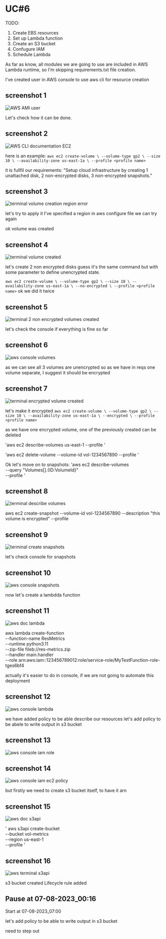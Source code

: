 # UC#6

TODO:
1. Create EBS resources
2. Set up Lambda function
3. Create an S3 bucket
4. Confugure IAM
5. Schedule Lambda

As far as know, all modules we are going to use are included in AWS Lambda runtime, so I'm skipping requirements.txt file creation.

I've created user in AWS console to use aws cli for resource creation

## screenshot 1
![AWS AMI user](./screenshots/screenshot1.png)

Let's check how it can be done.
## screenshot 2
![AWS CLI documentation EC2](./screenshots/screenshot2.png)

here is an example:
`aws ec2 create-volume \
    --volume-type gp2 \
    --size 10 \
    --availability-zone us-east-1a \
    --profile <profile name>`

it is fullfil our requirements:
"Setup cloud infrastructure by creating 1 unattached disk, 2 non-encrypted disks, 3 non-encrypted snapshots."
## screenshot 3
![terminal volume creation region error](./screenshots/screenshot3.png)

let's try to apply it
I've specified a region in aws configure file
we can try again

ok volume was created
## screenshot 4
![terminal volume created](./screenshots/screenshot4.png)

let's create 2 non encrypted disks
guess it's the same command but with some parameter to define unencrypted state.

`
aws ec2 create-volume \
    --volume-type gp2 \
    --size 10 \
    --availability-zone us-east-1a \
	--no-encrypted \
    --profile <profile name>
`
ok we did it twice
## screenshot 5
![terminal 2 non encrypted volumes created](./screenshots/screenshot5.png)

let's check the console if everything is fine so far
## screenshot 6
![aws console volumes](./screenshots/screenshot6.png)

as we can see all 3 volumes are unencrypted
so as we have in reqs one volume separate, I suggest it should be encrypted

## screenshot 7
![terminal encrypted volume created](./screenshots/screenshot7.png)

let's make it encrypted
`aws ec2 create-volume \
    --volume-type gp2 \
    --size 10 \
    --availability-zone us-east-1a \
	--encrypted \
    --profile <profile name>`

as we have one encrypted volume, one of the previously created can be deleted

'aws ec2 describe-volumes us-east-1 --profile <profile name>'

'aws ec2 delete-volume --volume-id vol-1234567890 --profile <profile name>'

Ok let's move on to snapshots:
'aws ec2 describe-volumes \
    --query "Volumes[].{ID:VolumeId}" \
    --profile <profile name>'

## screenshot 8
![terminal describe volumes](./screenshots/screenshot8.png)


aws ec2 create-snapshot --volume-id vol-1234567890 --description "this volume is encrypted" --profile <profile name>
## screenshot 9
![terminal create snapshots](./screenshots/screenshot9.png)

let's check console for snapshots
## screenshot 10
![aws console snapshots](./screenshots/screenshot10.png)


now let's create a lambdda function

## screenshot 11
![aws doc lambda](./screenshots/screenshot11.png)

aws lambda create-function \
    --function-name ResMetrics \
    --runtime python3.11 \
    --zip-file fileb://res-metrics.zip \
    --handler main.handler \
    --role arn:aws:iam::123456789012:role/service-role/MyTestFunction-role-tges6bf4

 actually it's easier to do in console, if we are not going to automate this deployment

## screenshot 12
![aws console lambda](./screenshots/screenshot12.png)

 we have added policy to be able describe our resources
 let's add policy to be abele to write output in s3 bucket
## screenshot 13
![aws console iam role](./screenshots/screenshot13.png)

## screenshot 14
![aws console iam ec2 policy](./screenshots/screenshot14.png)

 but firstly we need to create s3 bucket itself, to have it arn

## screenshot 15
![aws doc s3api](./screenshots/screenshot15.png)

' aws s3api create-bucket \
    --bucket vol-metrics \
    --region us-east-1 \
    --profile <profile name>'

## screenshot 16
![aws terminal s3api](./screenshots/screenshot16.png)

s3 bucket created
Lifecycle rule added

Pause at 07-08-2023_00:16 
--------------------------------------
Start at 07-08-2023_07:00

let's add policy to be able to write output in s3 bucket

need to step out